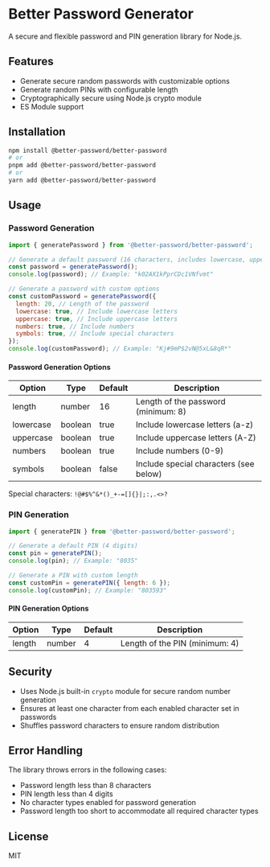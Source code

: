 # Better Password Generator

A secure and flexible password and PIN generation library for Node.js.

## Features

- Generate secure random passwords with customizable options
- Generate random PINs with configurable length
- Cryptographically secure using Node.js crypto module
- ES Module support

## Installation

```bash
npm install @better-password/better-password
# or
pnpm add @better-password/better-password
# or
yarn add @better-password/better-password
```

## Usage

### Password Generation

```javascript
import { generatePassword } from '@better-password/better-password';

// Generate a default password (16 characters, includes lowercase, uppercase, and numbers)
const password = generatePassword();
console.log(password); // Example: "k02AX1kPprCDc1VNfvmt"

// Generate a password with custom options
const customPassword = generatePassword({
  length: 20, // Length of the password
  lowercase: true, // Include lowercase letters
  uppercase: true, // Include uppercase letters
  numbers: true, // Include numbers
  symbols: true, // Include special characters
});
console.log(customPassword); // Example: "Kj#9mP$2vN@5xL&8qR*"
```

#### Password Generation Options

| Option    | Type    | Default | Description                            |
| --------- | ------- | ------- | -------------------------------------- |
| length    | number  | 16      | Length of the password (minimum: 8)    |
| lowercase | boolean | true    | Include lowercase letters (a-z)        |
| uppercase | boolean | true    | Include uppercase letters (A-Z)        |
| numbers   | boolean | true    | Include numbers (0-9)                  |
| symbols   | boolean | false   | Include special characters (see below) |

Special characters: `!@#$%^&*()_+-=[]{}|;:,.<>?`

### PIN Generation

```javascript
import { generatePIN } from '@better-password/better-password';

// Generate a default PIN (4 digits)
const pin = generatePIN();
console.log(pin); // Example: "8035"

// Generate a PIN with custom length
const customPin = generatePIN({ length: 6 });
console.log(customPin); // Example: "803593"
```

#### PIN Generation Options

| Option | Type   | Default | Description                    |
| ------ | ------ | ------- | ------------------------------ |
| length | number | 4       | Length of the PIN (minimum: 4) |

## Security

- Uses Node.js built-in `crypto` module for secure random number generation
- Ensures at least one character from each enabled character set in passwords
- Shuffles password characters to ensure random distribution

## Error Handling

The library throws errors in the following cases:

- Password length less than 8 characters
- PIN length less than 4 digits
- No character types enabled for password generation
- Password length too short to accommodate all required character types

## License

MIT
